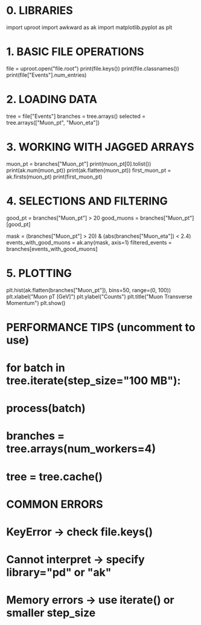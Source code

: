 # 0. LIBRARIES
import uproot
import awkward as ak
import matplotlib.pyplot as plt

# 1. BASIC FILE OPERATIONS
file = uproot.open("file.root")
print(file.keys())
print(file.classnames())
print(file["Events"].num_entries)

# 2. LOADING DATA
tree = file["Events"]
branches = tree.arrays()
selected = tree.arrays(["Muon_pt", "Muon_eta"])

# 3. WORKING WITH JAGGED ARRAYS
muon_pt = branches["Muon_pt"]
print(muon_pt[0].tolist())
print(ak.num(muon_pt))
print(ak.flatten(muon_pt))
first_muon_pt = ak.firsts(muon_pt)
print(first_muon_pt)

# 4. SELECTIONS AND FILTERING
good_pt = branches["Muon_pt"] > 20
good_muons = branches["Muon_pt"][good_pt]

mask = (branches["Muon_pt"] > 20) & (abs(branches["Muon_eta"]) < 2.4)
events_with_good_muons = ak.any(mask, axis=1)
filtered_events = branches[events_with_good_muons]

# 5. PLOTTING
plt.hist(ak.flatten(branches["Muon_pt"]), bins=50, range=(0, 100))
plt.xlabel("Muon pT [GeV]")
plt.ylabel("Counts")
plt.title("Muon Transverse Momentum")
plt.show()

# PERFORMANCE TIPS (uncomment to use)
# for batch in tree.iterate(step_size="100 MB"):
#     process(batch)

# branches = tree.arrays(num_workers=4)
# tree = tree.cache()

# COMMON ERRORS
# KeyError → check file.keys()
# Cannot interpret → specify library="pd" or "ak"
# Memory errors → use iterate() or smaller step_size
